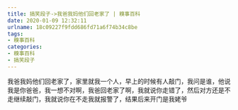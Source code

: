 ```yaml
---
title: 搞笑段子->我爸我妈他们回老家了 | 糗事百科
date: 2020-01-09 12:32:11
urlname: 18c09227f9fdd686fd71a6f74b34c8be
tags: 
- 糗事百科
categories:
- 糗事百科
- 搞笑段子
---
```

我爸我妈他们回老家了，家里就我一个人，早上的时候有人敲门，我问是谁，他说我是你爸爸，我一想不对啊，我爸回老家了啊，我就说你走错了，然后对方还是不走继续敲门，我就说你在不走我就报警了，结果后来开门是我姥爷


